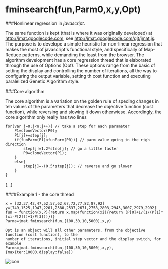 

# fminsearch(fun,Parm0,x,y,Opt)

###Nonlinear regression in *javascript*.

The same function is kept (that is where it was originally developed) at <http://jmat.googlecode.com>, see <http://jmat.googlecode.com/git/jmat.js>. The purpose is to develope a simple heuristic for non-linear regression that makes the most of javascript's functional style, and specifically of Map-Reduce patterns, while demanding the least from the browser. The algorithm development has a core regression thread that is elaborated through the use of Options (Opt). These options range from the basic of setting the display and controlling the number of iterations, all the way to configuring the output variable, setting th cost function and executing paralelized Genetic Algorithm style.

###Core algorithm

The core algorithm is a variation on the golden rule of speding changes in teh values of the parameters that decrease the objective function (cost function), while reversing and slowing it down otherwiese. Accordingly, the core algorithm only really has two lines

	for(var j=0;j<n;j++){ // take a step for each parameter
		P1=cloneVector(P0);
		P1[j]+=step[j];
		if(funParm(P1)<funParm(P0)){ // parm value going in the righ direction
			step[j]=1.2*step[j]; // go a little faster
			P0=cloneVector(P1);
		}
		else{
			step[j]=-(0.5*step[j]); // reverse and go slower
		}	
	} 
	
(...)

####Example 1 - the core thread

	x = [32,37,42,47,52,57,62,67,72,77,82,87,92]
	y=[749,1525,1947,2201,2380,2537,2671,2758,2803,2943,3007,2979,2992]
	fun = function(x,P){return x.map(function(xi){return (P[0]+1/(1/(P[1]*(xi-P[2]))+1/P[3]))})}
	Parms=jmat.fminsearch(fun,[100,30,10,5000],x,y)
	
	Opt is an object will all other parameters, from the objective function (cost function), to the 
	number of iterations, initial step vector and the display switch, for example
	Parms=jmat.fminsearch(fun,[100,30,10,5000],x,y),{maxIter:10000,display:false})
![icon](https://github.com/jonasalmeida/fminsearch/raw/master/fit.png)